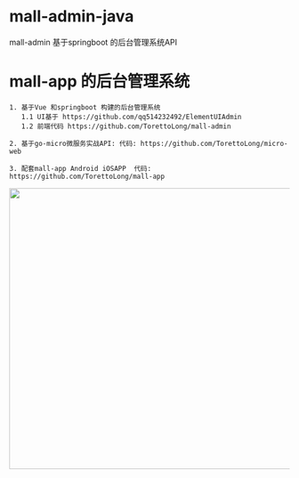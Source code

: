 # mall-admin-java
mall-admin 基于springboot 的后台管理系统API
# mall-app 的后台管理系统
```
1. 基于Vue 和springboot 构建的后台管理系统 
   1.1 UI基于 https://github.com/qq514232492/ElementUIAdmin
   1.2 前端代码 https://github.com/TorettoLong/mall-admin
   
2. 基于go-micro微服务实战API: 代码: https://github.com/TorettoLong/micro-web

3. 配套mall-app Android iOSAPP  代码: https://github.com/TorettoLong/mall-app

```
<img src="https://image.showm.xin//test/home/home.png" width="505px">
